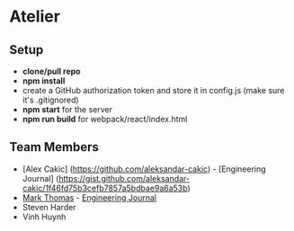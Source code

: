 # Atelier

## Setup
- **clone/pull repo**
- **npm install**
- create a GitHub authorization token and store it in config.js (make sure it's .gitignored)
- **npm start** for the server
- **npm run build** for webpack/react/index.html

## Team Members
- [Alex Cakic] (https://github.com/aleksandar-cakic) - [Engineering Journal] (https://gist.github.com/aleksandar-cakic/1f46fd75b3cefb7857a5bdbae9a6a53b)
- [Mark Thomas](https://github.com/MarkPThomas) - [Engineering Journal](https://gist.github.com/MarkPThomas/7ce6b7a2a48820ad1995afc5ee6ba506)
- Steven Harder
- Vinh Huynh
